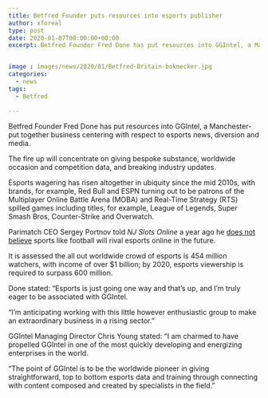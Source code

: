 ```yaml
---
title: Betfred Founder puts resources into esports publisher
author: xforeal 
type: post
date: 2020-01-07T00:00:00+00:00
excerpt: Betfred Founder Fred Done has put resources into GGIntel, a Manchester-put together business centering with respect to esports news, stimulation and media


image : images/news/2020/01/Betfred-Britain-bokmecker.jpg
categories:
  - news
tags:
  - Betfred

---
```

Betfred Founder Fred Done has put resources into GGIntel, a Manchester-put together business centering with respect to esports news, diversion and media.

The fire up will concentrate on giving bespoke substance, worldwide occasion and competition data, and breaking industry updates.

Esports wagering has risen altogether in ubiquity since the mid 2010s, with brands, for example, Red Bull and ESPN turning out to be patrons of the Multiplayer Online Battle Arena (MOBA) and Real-Time Strategy (RTS) spilled games including titles, for example, League of Legends, Super Smash Bros, Counter-Strike and Overwatch.

Parimatch CEO Sergey Portnov told _NJ Slots Online_ a year ago he [does not believe][1] sports like football will rival esports online in the future.

It is assessed the all out worldwide crowd of esports is 454 million watchers, with income of over $1 billion; by 2020, esports viewership is required to surpass 600 million.

Done stated: “Esports is just going one way and that’s up, and I’m truly eager to be associated with GGIntel.

“I’m anticipating working with this little however enthusiastic group to make an extraordinary business in a rising sector.”

GGIntel Managing Director Chris Young stated: “I am charmed to have propelled GGIntel in one of the most quickly developing and energizing enterprises in the world.

“The point of GGIntel is to be the worldwide pioneer in giving straightforward, top to bottom esports data and training through connecting with content composed and created by specialists in the field.”

 [1]: #